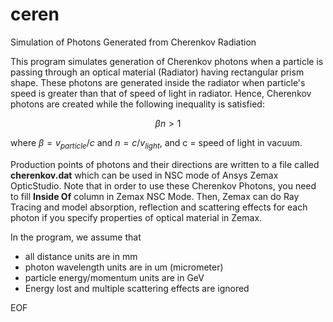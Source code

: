 # ceren

Simulation of Photons Generated from Cherenkov Radiation

This program simulates generation of Cherenkov photons when a particle
is passing through an optical material (Radiator) having rectangular prism shape. 
These photons are generated inside the radiator when particle's speed is greater than 
that of speed of light in radiator. Hence, Cherenkov photons are created while the following 
inequality is satisfied:
```math
     \beta n > 1
```
where $\beta = v_{particle}/c$ and $n = c/v_{light}$, and c = speed of light in vacuum.

Production points of photons and their directions are written to a file called <b>cherenkov.dat</b> 
which can be used in NSC mode of Ansys Zemax OpticStudio.
Note that in order to use these Cherenkov Photons, you need to fill <b>Inside Of</b> column in 
Zemax NSC Mode. Then, Zemax can do Ray Tracing and model absorption, reflection and scattering effects 
for each photon if you specify properties of optical material in Zemax.

In the program, we assume that
  - all distance units are in mm
  - photon wavelength units are in um (micrometer)
  - particle energy/momentum units are in GeV
  - Energy lost and multiple scattering effects are ignored

EOF




